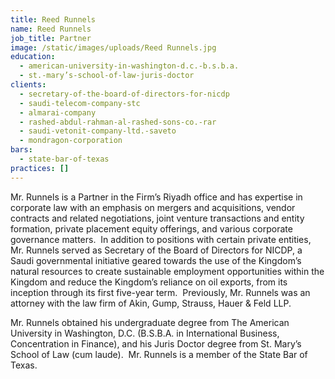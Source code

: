 ```yaml
---
title: Reed Runnels
name: Reed Runnels
job_title: Partner
image: /static/images/uploads/Reed Runnels.jpg
education:
  - american-university-in-washington-d.c.-b.s.b.a.
  - st.-mary’s-school-of-law-juris-doctor
clients:
  - secretary-of-the-board-of-directors-for-nicdp
  - saudi-telecom-company-stc
  - almarai-company
  - rashed-abdul-rahman-al-rashed-sons-co.-rar
  - saudi-vetonit-company-ltd.-saveto
  - mondragon-corporation
bars:
  - state-bar-of-texas
practices: []
---
```

Mr. Runnels is a Partner in the Firm’s Riyadh office and has expertise in corporate law with an emphasis on mergers and acquisitions, vendor contracts and related negotiations, joint venture transactions and entity formation, private placement equity offerings, and various corporate governance matters.  In addition to positions with certain private entities, Mr. Runnels served as Secretary of the Board of Directors for NICDP, a Saudi governmental initiative geared towards the use of the Kingdom’s natural resources to create sustainable employment opportunities within the Kingdom and reduce the Kingdom’s reliance on oil exports, from its inception through its first five-year term.  Previously, Mr. Runnels was an attorney with the law firm of Akin, Gump, Strauss, Hauer & Feld LLP.

Mr. Runnels obtained his undergraduate degree from The American University in Washington, D.C. (B.S.B.A. in International Business, Concentration in Finance), and his Juris Doctor degree from St. Mary’s School of Law (cum laude).  Mr. Runnels is a member of the State Bar of Texas.
